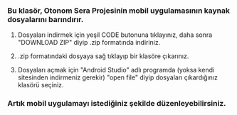 ### Bu klasör, Otonom Sera Projesinin mobil uygulamasının kaynak dosyalarını barındırır.

1) Dosyaları indirmek için yeşil CODE butonuna tıklayınız, daha sonra "DOWNLOAD ZIP" diyip .zip formatında indiriniz.

2) .zip formatındaki dosyaya sağ tıklayıp bir klasöre çıkarınız.

3) Dosyaları açmak için "Android Studio" adlı programda (yoksa kendi sitesinden indirmeniz gerekir) "open file" diyip dosyaları çıkardığınız klasörü seçiniz.

### Artık mobil uygulamayı istediğiniz şekilde düzenleyebilirsiniz.
